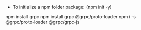  - To initialize a npm folder package: (npm init -y)


npm install grpc
npm install grpc @grpc/proto-loader
npm i -s @grpc/proto-loader @grpc/grpc-js